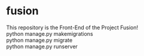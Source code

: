 # fusion
This repository is the Front-End of the Project Fusion!
<br>python manage.py makemigrations
<br>python manage.py migrate
<br>python manage.py runserver
